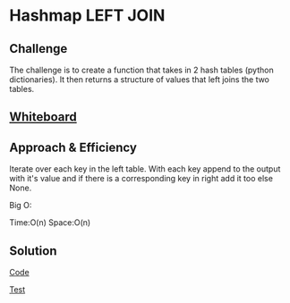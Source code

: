 # Hashmap LEFT JOIN


## Challenge

The challenge is to create a function that takes in 2 hash tables (python dictionaries). It then returns a structure of values that left joins the two tables.

## [Whiteboard](https://docs.google.com/document/d/1umV-ye5n12U1BPWsObrgjfGzAr1QsHvxQSYKXAFgl5U/edit?usp=sharing)



## Approach & Efficiency

Iterate over each key in the left table. With each key append to the output with it's value and if there is a corresponding key in right add it too else None.


Big O:

Time:O(n)
Space:O(n)




## Solution
[Code](hashmap_left_join/hashmap_left_join.py)

[Test](tests/test_hashmap_left_join.py)

